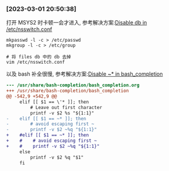 
### [2023-03-01 20:50:38] 

打开 MSYS2 时卡顿一会才进入, 参考解决方案:[Disable db in /etc/nsswitch.conf](https://bjg.io/guide/cygwin-ad/)

```shell
mkpasswd -l -c > /etc/passwd
mkgroup -l -c > /etc/group

# 将 files db 中的 db 去掉
vim /etc/nsswitch.conf
```

以及 bash 补全很慢, 参考解决方案:[Disable ~* in bash_completion](https://gist.github.com/k-takata/9b8d143f0f3fef5abdab)

```patch
--- /usr/share/bash-completion/bash_completion.org
+++ /usr/share/bash-completion/bash_completion
@@ -542,9 +542,9 @@
     elif [[ $1 == \'* ]]; then
         # Leave out first character
         printf -v $2 %s "${1:1}"
-    elif [[ $1 == ~* ]]; then
-        # avoid escaping first ~
-        printf -v $2 ~%q "${1:1}"
+    #elif [[ $1 == ~* ]]; then
+    #    # avoid escaping first ~
+    #    printf -v $2 ~%q "${1:1}"
     else
         printf -v $2 %q "$1"
     fi
```